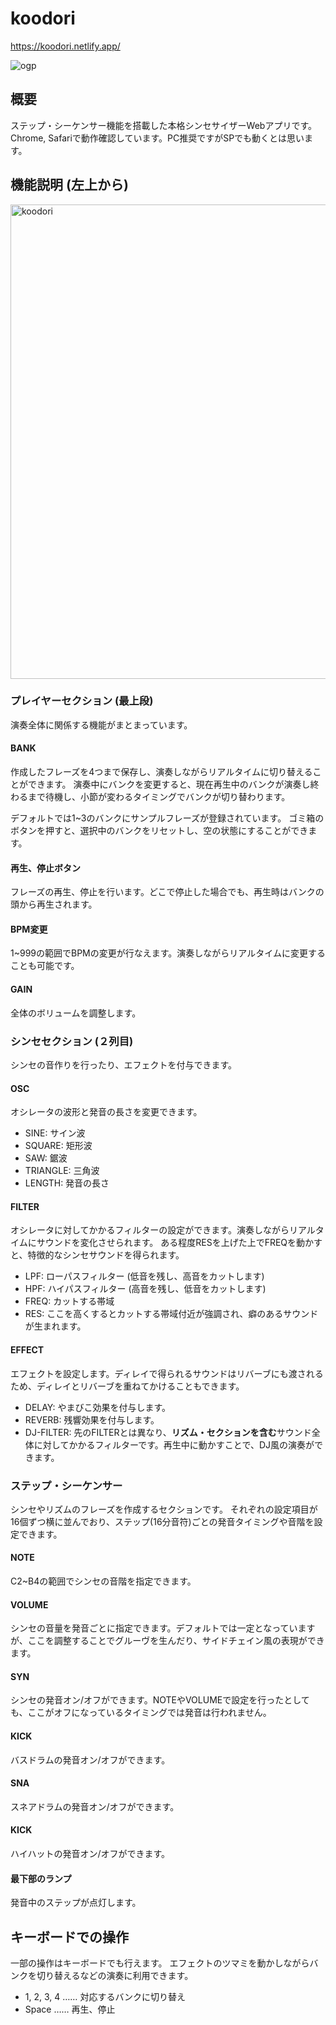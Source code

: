 # koodori

https://koodori.netlify.app/

![ogp](https://user-images.githubusercontent.com/39970521/146682390-fc504d09-66aa-4e86-aef3-49a136543461.png)

## 概要

ステップ・シーケンサー機能を搭載した本格シンセサイザーWebアプリです。
Chrome, Safariで動作確認しています。PC推奨ですがSPでも動くとは思います。

## 機能説明 (左上から)

<img width="759" alt="koodori" src="https://user-images.githubusercontent.com/39970521/146682494-85e820b9-cd84-4d39-9d79-04096d97cc3e.png">

### プレイヤーセクション (最上段)

演奏全体に関係する機能がまとまっています。

#### BANK

作成したフレーズを4つまで保存し、演奏しながらリアルタイムに切り替えることができます。
演奏中にバンクを変更すると、現在再生中のバンクが演奏し終わるまで待機し、小節が変わるタイミングでバンクが切り替わります。

デフォルトでは1~3のバンクにサンプルフレーズが登録されています。
ゴミ箱のボタンを押すと、選択中のバンクをリセットし、空の状態にすることができます。

#### 再生、停止ボタン

フレーズの再生、停止を行います。どこで停止した場合でも、再生時はバンクの頭から再生されます。

#### BPM変更

1~999の範囲でBPMの変更が行なえます。演奏しながらリアルタイムに変更することも可能です。

#### GAIN

全体のボリュームを調整します。

### シンセセクション (２列目)

シンセの音作りを行ったり、エフェクトを付与できます。

#### OSC

オシレータの波形と発音の長さを変更できます。

- SINE: サイン波
- SQUARE: 矩形波
- SAW: 鋸波
- TRIANGLE: 三角波
- LENGTH: 発音の長さ

#### FILTER

オシレータに対してかかるフィルターの設定ができます。演奏しながらリアルタイムにサウンドを変化させられます。
ある程度RESを上げた上でFREQを動かすと、特徴的なシンセサウンドを得られます。

- LPF: ローパスフィルター (低音を残し、高音をカットします)
- HPF: ハイパスフィルター (高音を残し、低音をカットします)
- FREQ: カットする帯域
- RES: ここを高くするとカットする帯域付近が強調され、癖のあるサウンドが生まれます。

#### EFFECT

エフェクトを設定します。ディレイで得られるサウンドはリバーブにも渡されるため、ディレイとリバーブを重ねてかけることもできます。

- DELAY: やまびこ効果を付与します。
- REVERB: 残響効果を付与します。
- DJ-FILTER: 先のFILTERとは異なり、**リズム・セクションを含む**サウンド全体に対してかかるフィルターです。再生中に動かすことで、DJ風の演奏ができます。

### ステップ・シーケンサー

シンセやリズムのフレーズを作成するセクションです。
それぞれの設定項目が16個ずつ横に並んでおり、ステップ(16分音符)ごとの発音タイミングや音階を設定できます。

#### NOTE

C2~B4の範囲でシンセの音階を指定できます。

#### VOLUME

シンセの音量を発音ごとに指定できます。デフォルトでは一定となっていますが、ここを調整することでグルーヴを生んだり、サイドチェイン風の表現ができます。

#### SYN

シンセの発音オン/オフができます。NOTEやVOLUMEで設定を行ったとしても、ここがオフになっているタイミングでは発音は行われません。

#### KICK

バスドラムの発音オン/オフができます。

#### SNA

スネアドラムの発音オン/オフができます。

#### KICK

ハイハットの発音オン/オフができます。

#### 最下部のランプ

発音中のステップが点灯します。

## キーボードでの操作

一部の操作はキーボードでも行えます。
エフェクトのツマミを動かしながらバンクを切り替えるなどの演奏に利用できます。

- 1, 2, 3, 4 …… 対応するバンクに切り替え
- Space …… 再生、停止